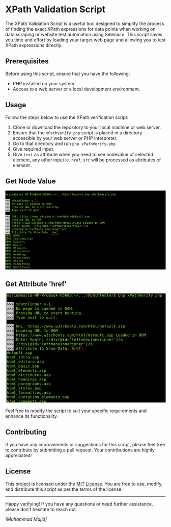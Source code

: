 # XPath Validation Script

The XPath Validation Script is a useful tool designed to simplify the process of finding the exact XPath expressions for data points when working on data scraping or website test automation using Selenium. This script saves you time and effort by loading your target web page and allowing you to test XPath expressions directly.

## Prerequisites

Before using this script, ensure that you have the following:

- PHP installed on your system.
- Access to a web server or a local development environment.

## Usage

Follow the steps below to use the XPath verification script:

1. Clone or download the repository to your local machine or web server.
2. Ensure that the `xPathVerify.php` script is placed in a directory accessible by your web server or PHP interpreter.
3. Go to that directory and run `php xPathVerify.php`
4. Give required input.
5. Give `text` as attribute when you need to see nodevalue of selected element, any other input ie. `href`, `src` will be processed as attributes of element .

## Get Node Value
![xpath verify screenshot](images/1.png)

## Get Attribute 'href' 
![xpath verify screenshot](images/2.png)





Feel free to modify the script to suit your specific requirements and enhance its functionality.

## Contributing

If you have any improvements or suggestions for this script, please feel free to contribute by submitting a pull request. Your contributions are highly appreciated!

## License

This project is licensed under the [MIT License](LICENSE). You are free to use, modify, and distribute this script as per the terms of the license.

---

Happy verifying! If you have any questions or need further assistance, please don't hesitate to reach out.

*[Muhammad Majid]*